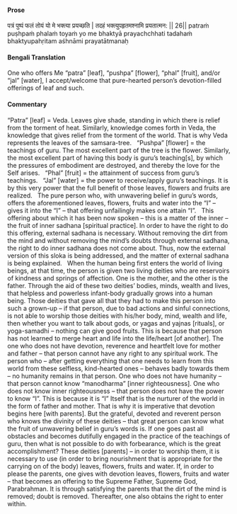 #### Prose 

पत्रं पुष्पं फलं तोयं यो मे भक्त्या प्रयच्छति |
तदहं भक्त्युपहृतमश्नामि प्रयतात्मन: || 26||
patraṁ puṣhpaṁ phalaṁ toyaṁ yo me bhaktyā prayachchhati
tadahaṁ bhaktyupahṛitam aśhnāmi prayatātmanaḥ

 #### Bengali Translation 

One who offers Me “patra” [leaf], “pushpa” [flower], “phal” [fruit], and/or “jal” [water], I accept/welcome that pure-hearted person’s devotion-filled offerings of leaf and such.

 #### Commentary 

“Patra” [leaf] = Veda. Leaves give shade, standing in which there is relief from the torment of heat. Similarly, knowledge comes forth in Veda, the knowledge that gives relief from the torment of the world. That is why Veda represents the leaves of the samsara-tree.
 
“Pushpa” [flower] = the teachings of guru. The most excellent part of the tree is the flower. Similarly, the most excellent part of having this body is guru’s teaching[s], by which the pressures of embodiment are destroyed, and thereby the love for the Self arises.
 
“Phal” [fruit] = the attainment of success from guru’s teachings.
 
“Jal” [water] = the power to receive/apply guru’s teachings. It is by this very power that the full benefit of those leaves, flowers and fruits are realized.
 
The pure person who, with unwavering belief in guru’s words, offers the aforementioned leaves, flowers, fruits and water into the “I” – gives it into the “I” – that offering unfailingly makes one attain “I”.
 
This offering about which it has been now spoken – this is a matter of the inner – the fruit of inner sadhana [spiritual practice]. In order to have the right to do this offering, external sadhana is necessary. Without removing the dirt from the mind and without removing the mind’s doubts through external sadhana, the right to do inner sadhana does not come about. Thus, now the external version of this sloka is being addressed, and the matter of external sadhana is being explained.
 
When the human being first enters the world of living beings, at that time, the person is given two living deities who are reservoirs of kindness and springs of affection. One is the mother, and the other is the father. Through the aid of these two deities’ bodies, minds, wealth and lives, that helpless and powerless infant-body gradually grows into a human being. Those deities that gave all that they had to make this person into such a grown-up – if that person, due to bad actions and sinful connections, is not able to worship those deities with his/her body, mind, wealth and life, then whether you want to talk about gods, or yagas and yajnas [rituals], or yoga-samadhi – nothing can give good fruits. This is because that person has not learned to merge heart and life into the life/heart [of another]. The one who does not have devotion, reverence and heartfelt love for mother and father – that person cannot have any right to any spiritual work. The person who – after getting everything that one needs to learn from this world from these selfless, kind-hearted ones – behaves badly towards them – no humanity remains in that person. One who does not have humanity – that person cannot know “manodharma” [inner righteousness]. One who does not know inner righteousness – that person does not have the power to know “I”. This is because it is “I” Itself that is the nurturer of the world in the form of father and mother. That is why it is imperative that devotion begins here [with parents]. But the grateful, devoted and reverent person who knows the divinity of these deities – that great person can know what the fruit of unwavering belief in guru’s words is. If one goes past all obstacles and becomes dutifully engaged in the practice of the teachings of guru, then what is not possible to do with forbearance, which is the great accomplishment? These deities [parents] – in order to worship them, it is necessary to use (in order to bring nourishment that is appropriate for the carrying on of the body) leaves, flowers, fruits and water. If, in order to please the parents, one gives with devotion leaves, flowers, fruits and water – that becomes an offering to the Supreme Father, Supreme God, Parabrahman. It is through satisfying the parents that the dirt of the mind is removed; doubt is removed. Thereafter, one also obtains the right to enter within. 